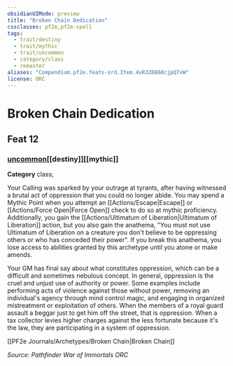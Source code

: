 ```yaml
---
obsidianUIMode: preview
title: "Broken Chain Dedication"
cssclasses: pf2e,pf2e-spell
tags:
  - trait/destiny
  - trait/mythic
  - trait/uncommon
  - category/class
  - remaster
aliases: "Compendium.pf2e.feats-srd.Item.4vR3Z6B60cjpQ7xW"
license: ORC
---
```

# Broken Chain Dedication
## Feat 12
### [uncommon](uncommon "Uncommon Rarity Trait")[[destiny]][[mythic]]

**Category** class; 




Your Calling was sparked by your outrage at tyrants, after having witnessed a brutal act of oppression that you could no longer abide. You may spend a Mythic Point when you attempt an [[Actions/Escape|Escape]] or [[Actions/Force Open|Force Open]] check to do so at mythic proficiency. Additionally, you gain the [[Actions/Ultimatum of Liberation|Ultimatum of Liberation]] action, but you also gain the anathema, "You must not use Ultimatum of Liberation on a creature you don't believe to be oppressing others or who has conceded their power". If you break this anathema, you lose access to abilities granted by this archetype until you atone or make amends.

Your GM has final say about what constitutes oppression, which can be a difficult and sometimes nebulous concept. In general, oppression is the cruel and unjust use of authority or power. Some examples include performing acts of violence against those without power, removing an individual's agency through mind control magic, and engaging in organized mistreatment or exploitation of others. When the members of a royal guard assault a beggar just to get him off the street, that is oppression. When a tax collector levies higher charges against the less fortunate because it's the law, they are participating in a system of oppression.

[[PF2e Journals/Archetypes/Broken Chain|Broken Chain]]

*Source: Pathfinder War of Immortals*
*ORC*